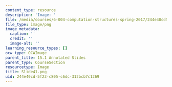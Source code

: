 ```yaml
---
content_type: resource
description: 'Image: '
file: /media/courses/6-004-computation-structures-spring-2017/244e40cd5f23c805c6dc312bcb7c1269_Slide41.png
file_type: image/png
image_metadata:
  caption: ''
  credit: ''
  image-alt: ''
learning_resource_types: []
ocw_type: OCWImage
parent_title: 15.1 Annotated Slides
parent_type: CourseSection
resourcetype: Image
title: Slide41.png
uid: 244e40cd-5f23-c805-c6dc-312bcb7c1269
---
```

